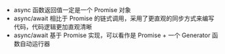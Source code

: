 
- async 函数返回值一定是一个 Promise 对象
- async/await 相比于 Promise 的链式调用，采用了更直观的同步方式来编写代码，代码逻辑更加直观清晰
- async/await 基于 Promise 实现，可以看作是 Promise + 一个 Generator 函数自动运行器